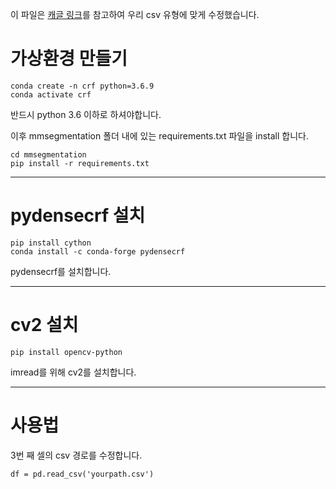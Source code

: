 이 파일은 [캐글 링크](https://www.kaggle.com/meaninglesslives/apply-crf)를 참고하여 우리 csv 유형에 맞게 수정했습니다.
# 가상환경 만들기

    conda create -n crf python=3.6.9    
    conda activate crf

반드시 python 3.6 이하로 하셔야합니다.  

이후 mmsegmentation 폴더 내에 있는 requirements.txt 파일을 install 합니다.

    cd mmsegmentation
    pip install -r requirements.txt

- - -
# pydensecrf 설치

    pip install cython
    conda install -c conda-forge pydensecrf

pydensecrf를 설치합니다.
- - -
# cv2 설치

    pip install opencv-python

imread를 위해 cv2를 설치합니다.
- - -
# 사용법
3번 째 셀의 csv 경로를 수정합니다.
    
    df = pd.read_csv('yourpath.csv')

